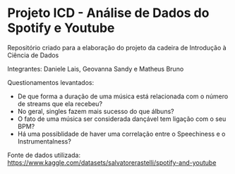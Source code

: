 # Projeto ICD - Análise de Dados do Spotify e Youtube
Repositório criado para a elaboração do projeto da cadeira de Introdução à Ciência de Dados

Integrantes: Daniele Lais, Geovanna Sandy e Matheus Bruno

Questionamentos levantados: 

- De que forma a duração de uma música está relacionada com o número de streams que ela recebeu?
- No geral, singles fazem mais sucesso do que álbuns?
- O fato de uma música ser considerada dançável tem ligação com o seu BPM?
- Há uma possiblidade de haver uma correlação entre o Speechiness e o Instrumentalness?

Fonte de dados utilizada: https://www.kaggle.com/datasets/salvatorerastelli/spotify-and-youtube
